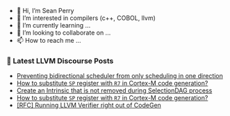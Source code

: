 - 👋 Hi, I’m Sean Perry
- 👀 I’m interested in compilers (c++, COBOL, llvm)
- 🌱 I’m currently learning ...
- 💞️ I’m looking to collaborate on ...
- 📫 How to reach me ...

<!---
s66perry/s66perry is a ✨ special ✨ repository because its `README.md` (this file) appears on your GitHub profile.
You can click the Preview link to take a look at your changes.
--->
### 📕 Latest LLVM Discourse Posts

<!-- DISCOURSE-LLVM:START -->
- [Preventing bidirectional scheduler from only scheduling in one direction](https://discourse.llvm.org/t/preventing-bidirectional-scheduler-from-only-scheduling-in-one-direction/73314#post_9)
- [How to substitute `SP` register with `R7` in Cortex-M code generation?](https://discourse.llvm.org/t/how-to-substitute-sp-register-with-r7-in-cortex-m-code-generation/73828#post_3)
- [Create an Intrinsic that is not removed during SelectionDAG process](https://discourse.llvm.org/t/create-an-intrinsic-that-is-not-removed-during-selectiondag-process/73344#post_11)
- [How to substitute `SP` register with `R7` in Cortex-M code generation?](https://discourse.llvm.org/t/how-to-substitute-sp-register-with-r7-in-cortex-m-code-generation/73828#post_2)
- [[RFC] Running LLVM Verifier right out of CodeGen](https://discourse.llvm.org/t/rfc-running-llvm-verifier-right-out-of-codegen/73823#post_9)
<!-- DISCOURSE-LLVM:END -->
